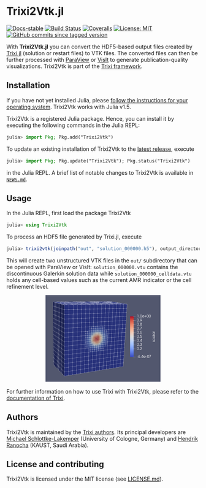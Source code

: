 # Trixi2Vtk.jl

[![Docs-stable](https://img.shields.io/badge/docs-stable-blue.svg)](https://trixi-framework.github.io/Trixi.jl/stable)
[![Build Status](https://github.com/trixi-framework/Trixi2Vtk.jl/workflows/CI/badge.svg)](https://github.com/trixi-framework/Trixi2Vtk.jl/actions?query=workflow%3ACI)
[![Coveralls](https://coveralls.io/repos/github/trixi-framework/Trixi2Vtk.jl/badge.svg?branch=main)](https://coveralls.io/github/trixi-framework/Trixi2Vtk.jl?branch=main)
[![License: MIT](https://img.shields.io/badge/License-MIT-success.svg)](https://opensource.org/licenses/MIT)
[![GitHub commits since tagged version](https://img.shields.io/github/commits-since/trixi-framework/Trixi2Vtk.jl/v0.3.1.svg?style=social&logo=github)](https://github.com/trixi-framework/Trixi2Vtk.jl)

With **Trixi2Vtk.jl** you can convert the HDF5-based output files created by
[Trixi.jl](https://github.com/trixi-framework/Trixi.jl) (solution or restart
files) to VTK files. The converted files can then be further processed with
[ParaView](https://www.paraview.org) or [VisIt](https://visit.llnl.gov) to
generate publication-quality visualizations. Trixi2Vtk is part of the
[Trixi framework](https://github.com/trixi-framework).


## Installation
If you have not yet installed Julia, please [follow the instructions for your
operating system](https://julialang.org/downloads/platform/). Trixi2Vtk works
with Julia v1.5.

Trixi2Vtk is a registered Julia package. Hence, you can install it by executing
the following commands in the Julia REPL:
```julia
julia> import Pkg; Pkg.add("Trixi2Vtk")
```

To update an existing installation of Trixi2Vtk to the
[latest release](https://github.com/trixi-framework/Trixi2Vtk.jl/releases/latest),
execute
```julia
julia> import Pkg; Pkg.update("Trixi2Vtk"); Pkg.status("Trixi2Vtk")
```
in the Julia REPL. A brief list of notable changes to Trixi2Vtk is available in
[`NEWS.md`](NEWS.md).

## Usage
In the Julia REPL, first load the package Trixi2Vtk
```julia
julia> using Trixi2Vtk
```
To process an HDF5 file generated by Trixi.jl, execute
```julia
julia> trixi2vtk(joinpath("out", "solution_000000.h5"), output_directory="out")
```
This will create two unstructured VTK files in the `out/` subdirectory that can
be opened with ParaView or VisIt: `solution_000000.vtu` contains the
discontinuous Galerkin solution data while `solution_000000_celldata.vtu` holds
any cell-based values such as the current AMR indicator or the cell refinement
level.
<p align="center">
  <img width="300px" src="docs/src/assets/solution_000000_scalar_mesh.png">
</p>

For further information on how to use Trixi with Trixi2Vtk, please refer to the
[documentation of Trixi](https://trixi-framework.github.io/Trixi.jl/stable/).


## Authors
Trixi2Vtk is maintained by the
[Trixi authors](https://github.com/trixi-framework/Trixi.jl/blob/main/AUTHORS.md).
Its principal developers are
[Michael Schlottke-Lakemper](https://www.mi.uni-koeln.de/NumSim/schlottke-lakemper)
(University of Cologne, Germany) and [Hendrik Ranocha](https://ranocha.de)
(KAUST, Saudi Arabia).


## License and contributing
Trixi2Vtk is licensed under the MIT license (see [LICENSE.md](LICENSE.md)).
